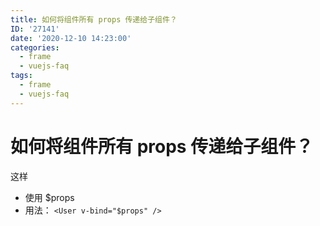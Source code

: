 ```yaml
---
title: 如何将组件所有 props 传递给子组件？
ID: '27141'
date: '2020-12-10 14:23:00'
categories:
  - frame
  - vuejs-faq
tags:
  - frame
  - vuejs-faq
---
```


# 如何将组件所有 props 传递给子组件？

这样

- 使用 $props
- 用法： `<User v-bind="$props" />`
 
 
 
 
 
 
 
 
 
 
 
 
 
 
 
 
 
 
 
 
